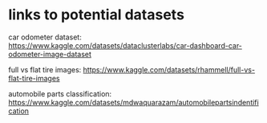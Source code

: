 # links to potential datasets

car odometer dataset:
https://www.kaggle.com/datasets/dataclusterlabs/car-dashboard-car-odometer-image-dataset

full vs flat tire images:
https://www.kaggle.com/datasets/rhammell/full-vs-flat-tire-images

automobile parts classification:
https://www.kaggle.com/datasets/mdwaquarazam/automobilepartsindentification
